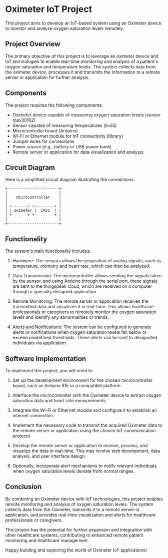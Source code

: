 # Oximeter IoT Project

This project aims to develop an IoT-based system using an Oximeter device to monitor and analyze oxygen saturation levels remotely.

## Project Overview

The primary objective of this project is to leverage an oximeter device and IoT technologies to enable real-time monitoring and analysis of a patient's oxygen saturation and temperature levels. The system collects data from the oximeter device, processes it and transmits the information to a remote server or application for further analysis.

## Components

The project requires the following components:

- Oximeter device capable of measuring oxygen saturation levels (sensor max30102)
- Sensor capable of measuring temperatures (lm35)
- Microcontroller board (Arduino)
- Wi-Fi or Ethernet module for IoT connectivity (library)
- Jumper wires for connections
- Power source (e.g., battery or USB power bank)
- Remote server or application for data visualization and analysis.

## Circuit Diagram

Here is a simplified circuit diagram illustrating the connections:

    +-----------------------+
    |                       |
    |    Microcontroller    |
    |                       |
    | +-------+ +---------+ |
    | | Oximeter |  LM35  | |
    | +-------+ +---------+ |
    |                       |
    +-----------------------+


## Functionality

The system's main functionality includes:

1. Hardware: The sensors allows the acquisition of analog signals, such as temperature, oximetry and heart rate, which can then be analyzed.

2. Data Transmission: The microcontroller allows sending the signals taken by the sensor, and using Arduino through the serial port, these signals are sent to the thingspeak cloud, which are received on a computer through a specially designed application. 

3. Remote Monitoring: The remote server or application receives the transmitted data and visualizes it in real-time. This allows healthcare professionals or caregivers to remotely monitor the oxygen saturation levels and identify any abnormalities or trends.

4. Alerts and Notifications: The system can be configured to generate alerts or notifications when oxygen saturation levels fall below or exceed predefined thresholds. These alerts can be sent to designated individuals via application.


## Software Implementation

To implement this project, you will need to:

1. Set up the development environment for the chosen microcontroller board, such as Arduino IDE or a compatible platform.

2. Interface the microcontroller with the Oximeter device to extract oxygen saturation data and heart rate measurements.

3. Integrate the Wi-Fi or Ethernet module and configure it to establish an internet connection.

4. Implement the necessary code to transmit the acquired Oximeter data to the remote server or application using the chosen IoT communication protocol.

5. Develop the remote server or application to receive, process, and visualize the data in real-time. This may involve web development, data analysis, and user interface design.

6. Optionally, incorporate alert mechanisms to notify relevant individuals when oxygen saturation levels deviate from normal ranges.

## Conclusion

By combining an Oximeter device with IoT technologies, this project enables remote monitoring and analysis of oxygen saturation levels. The system collects data from the Oximeter, transmits it to a remote server or application, and provides real-time visualization and alerts for healthcare professionals or caregivers.

This project has the potential for further expansion and integration with other healthcare systems, contributing to enhanced remote patient monitoring and healthcare management.

Happy building and exploring the world of Oximeter IoT applications!

